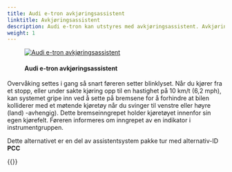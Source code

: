 ```yaml
---
title: Audi e-tron avkjøringsassistent
linktitle: Avkjøringsassistent
description: Audi e-tron kan utstyres med avkjøringsassistent. Avkjøringsassistenten overvåker kjørefeltet med møtende trafikk ved hjelp av radarsensorer, frontkamera og, i enkelte modeller, en laserskanner.
weight: 1
---
```


<!-- markdownlint-disable MD033 -->
<figure>
    <a href="https://media.electrichasgoneaudi.net/multimedia/models/e-tron/technology/drivingassistance/turnassist/turnassist.jpg">
        <img src="https://media.electrichasgoneaudi.net/multimedia/models/e-tron/technology/drivingassistance/turnassist/turnassists.jpg"
        alt="Audi e-tron avkjøringsassistent" title="Audi e-tron avkjøringsassistent">
    </a>
    <figcaption><h4>Audi e-tron avkjøringsassistent</h4></figcaption>
</figure>


Overvåking settes i gang så snart føreren setter blinklyset. Når du kjører fra et stopp, eller under sakte kjøring opp til en hastighet på 10 km/t (6,2 mph), kan systemet gripe inn ved å sette på bremsene for å forhindre at bilen kolliderer med et møtende kjøretøy når du svinger til venstre eller høyre (land) -avhengig). Dette bremseinngrepet holder kjøretøyet innenfor sin egen kjørefelt. Føreren informeres om inngrepet av en indikator i instrumentgruppen.

Dette alternativet er en del av assistentsystem pakke tur med alternativ-ID **PCC**

{{<children description="true" />}}
